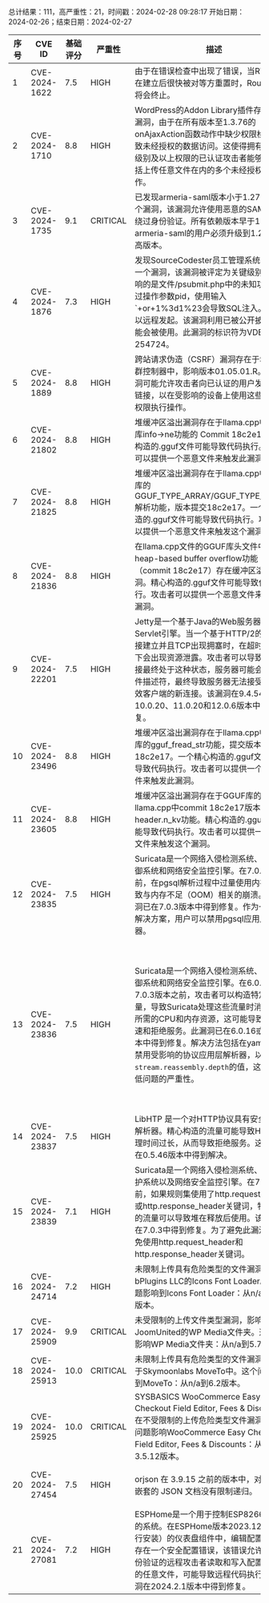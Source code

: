 总计结果：111，高严重性：21，时间戳：2024-02-28 09:28:17
开始日期：2024-02-26；结束日期：2024-02-27

| 序号 | CVE ID | 基础评分 | 严重性 | 描述 | 参考链接 |
|-----|--------|------------|----------|-------------|------------|
| 1 | CVE-2024-1622 | 7.5  | HIGH | 由于在错误检查中出现了错误，当RTR连接在建立后很快被对等方重置时，Routinator将会终止。 | [1]https://www.nlnetlabs.nl/downloads/routinator/CVE-2024-1622.txt |
| 2 | CVE-2024-1710 | 8.8  | HIGH | WordPress的Addon Library插件存在安全漏洞，由于在所有版本至1.3.76的onAjaxAction函数动作中缺少权限检查，导致未经授权的数据访问。这使得拥有订阅者级别及以上权限的已认证攻击者能够执行包括上传任意文件在内的多个未经授权的操作。 | [1]https://plugins.trac.wordpress.org/browser/addon-library/trunk/inc_php/unitecreator_actions.class.php#L39<br>[2]https://www.wordfence.com/threat-intel/vulnerabilities/id/15cf34d8-256b-495e-9385-a5d526bfb335?source=cve |
| 3 | CVE-2024-1735 | 9.1  | CRITICAL | 已发现armeria-saml版本小于1.27.2存在一个漏洞，该漏洞允许使用恶意的SAML消息绕过身份验证。所有依赖版本早于1.27.2的armeria-saml的用户必须升级到1.27.2或更高版本。 | [1]https://github.com/line/armeria/security/advisories/GHSA-4m6j-23p2-8c54 |
| 4 | CVE-2024-1876 | 7.3  | HIGH | 发现SourceCodester员工管理系统1.0中的一个漏洞，该漏洞被评定为关键级别。受影响的是文件/psubmit.php中的未知功能。通过操作参数pid，使用输入`+or+1%3d1%23会导致SQL注入。攻击可以远程发起。该漏洞利用已被公开披露，可能会被使用。此漏洞的标识符为VDB-254724。 | [1]https://github.com/skid-nochizplz/skid-nochizplz/blob/main/TrashBin/CVE/SOURCECODESTER%20EMPLOYEE%20MANAGEMENT%20SYSTEM/Employee%20Project%20SQL%20Injection%20Update.md<br>[2]https://vuldb.com/?ctiid.254724<br>[3]https://vuldb.com/?id.254724 |
| 5 | CVE-2024-1889 | 8.8  | HIGH | 跨站请求伪造（CSRF）漏洞存在于SMA集群控制器中，影响版本01.05.01.R。这个漏洞可能允许攻击者向已认证的用户发送恶意链接，以在受影响的设备上使用这些用户的权限执行操作。 | [1]https://www.incibe.es/en/incibe-cert/notices/aviso-sci/multiple-vulnerabilities-sma-products |
| 6 | CVE-2024-21802 | 8.8  | HIGH | 堆缓冲区溢出漏洞存在于llama.cpp中GGUF库info->ne功能的 Commit 18c2e17。精心构造的.gguf文件可能导致代码执行。攻击者可以提供一个恶意文件来触发此漏洞。 | [1]https://talosintelligence.com/vulnerability_reports/TALOS-2024-1914 |
| 7 | CVE-2024-21825 | 8.8  | HIGH | 堆缓冲区溢出漏洞存在于llama.cpp中GGUF库的GGUF_TYPE_ARRAY/GGUF_TYPE_STRING解析功能，版本提交18c2e17。一个精心构造的.gguf文件可能导致代码执行。攻击者可以提供一个恶意文件来触发这个漏洞。 | [1]https://talosintelligence.com/vulnerability_reports/TALOS-2024-1912 |
| 8 | CVE-2024-21836 | 8.8  | HIGH | 在llama.cpp文件的GGUF库头文件中的heap-based buffer overflow功能（commit 18c2e17）存在缓冲区溢出漏洞。精心构造的.gguf文件可能导致代码执行。攻击者可以提供一个恶意文件来触发此漏洞。 | [1]https://talosintelligence.com/vulnerability_reports/TALOS-2024-1915 |
| 9 | CVE-2024-22201 | 7.5  | HIGH | Jetty是一个基于Java的Web服务器和Servlet引擎。当一个基于HTTP/2的SSL连接建立并且TCP出现拥塞时，在超时的情况下会出现资源泄露。攻击者可以导致许多连接最终处于这种状态，服务器可能会耗尽文件描述符，最终导致服务器无法接受来自有效客户端的新连接。该漏洞在9.4.54、10.0.20、11.0.20和12.0.6版本中得到修复。 | [1]https://github.com/jetty/jetty.project/issues/11256<br>[2]https://github.com/jetty/jetty.project/security/advisories/GHSA-rggv-cv7r-mw98 |
| 10 | CVE-2024-23496 | 8.8  | HIGH | 堆缓冲区溢出漏洞存在于llama.cpp中GGUF库的gguf_fread_str功能，提交版本18c2e17。一个精心构造的.gguf文件可能导致代码执行。攻击者可以提供一个恶意文件来触发此漏洞。 | [1]https://talosintelligence.com/vulnerability_reports/TALOS-2024-1913 |
| 11 | CVE-2024-23605 | 8.8  | HIGH | 堆缓冲区溢出漏洞存在于GGUF库的llama.cpp中commit 18c2e17版本的header.n_kv功能。精心构造的.gguf文件可能导致代码执行。攻击者可以提供一个恶意文件来触发这个漏洞。 | [1]https://talosintelligence.com/vulnerability_reports/TALOS-2024-1916 |
| 12 | CVE-2024-23835 | 7.5  | HIGH | Suricata是一个网络入侵检测系统、入侵防御系统和网络安全监控引擎。在7.0.3版本之前，在pgsql解析过程中过量使用内存可能导致与内存不足（OOM）相关的崩溃。这个漏洞已在7.0.3版本中得到修复。作为一种临时解决方案，用户可以禁用pgsql应用层解析器。 | [1]https://github.com/OISF/suricata/commit/86de7cffa7e8f06fe9d600127e7dabe89c7e81dd<br>[2]https://github.com/OISF/suricata/commit/f52c033e566beafb4480c139eb18662a2870464f<br>[3]https://github.com/OISF/suricata/security/advisories/GHSA-8583-353f-mvwc<br>[4]https://redmine.openinfosecfoundation.org/issues/6411 |
| 13 | CVE-2024-23836 | 7.5  | HIGH | Suricata是一个网络入侵检测系统、入侵防御系统和网络安全监控引擎。在6.0.16和7.0.3版本之前，攻击者可以构造特定的流量，导致Suricata处理这些流量时消耗远超所需的CPU和内存资源，这可能导致极度减速和拒绝服务。此漏洞已在6.0.16或7.0.3版本中得到修复。解决方法包括在yaml配置中禁用受影响的协议应用层解析器，以及减少`stream.reassembly.depth`的值，这有助于降低问题的严重性。 | [1]https://github.com/OISF/suricata/commit/18841a58da71e735ddf4e52cbfa6989755ecbeb7<br>[2]https://github.com/OISF/suricata/commit/2a2120ecf10c5b5713ec2bf59469fe57f7b5b747<br>[3]https://github.com/OISF/suricata/commit/83c5567ea7b0b28376f57dcfee9c6301448c7bc7<br>[4]https://github.com/OISF/suricata/commit/8efaebe293e2a74c8e323fa85a6f5fadf82801bc<br>[5]https://github.com/OISF/suricata/commit/97953998d2d60673ed6c30ddfb6a2d59b4230f97<br>[6]https://github.com/OISF/suricata/commit/b1549e930f6426eeff43f12b672337cbcda566b8<br>[7]https://github.com/OISF/suricata/commit/cd035d59e3df157b606f4fe67324ea8e437be786<br>[8]https://github.com/OISF/suricata/commit/ce9b90326949c94a46611d6394e28600ee5e8bd5<br>[9]https://github.com/OISF/suricata/commit/e7e28822f473320658d6125f16ac3f0524baff01<br>[10]https://github.com/OISF/suricata/commit/f9de1cca6182e571f1c02387dca6e695e55608af<br>[11]https://github.com/OISF/suricata/security/advisories/GHSA-q33q-45cr-3cpc<br>[12]https://redmine.openinfosecfoundation.org/issues/6531<br>[13]https://redmine.openinfosecfoundation.org/issues/6532<br>[14]https://redmine.openinfosecfoundation.org/issues/6540<br>[15]https://redmine.openinfosecfoundation.org/issues/6658<br>[16]https://redmine.openinfosecfoundation.org/issues/6659<br>[17]https://redmine.openinfosecfoundation.org/issues/6660 |
| 14 | CVE-2024-23837 | 7.5  | HIGH | LibHTP 是一个对HTTP协议具有安全意识的解析器。精心构造的流量可能导致HTTP头处理时间过长，从而导致拒绝服务。这个问题在0.5.46版本中得到解决。 | [1]https://github.com/OISF/libhtp/commit/20ac301d801cdf01b3f021cca08a22a87f477c4a<br>[2]https://github.com/OISF/libhtp/security/advisories/GHSA-f9wf-rrjj-qx8m<br>[3]https://redmine.openinfosecfoundation.org/issues/6444 |
| 15 | CVE-2024-23839 | 7.1  | HIGH | Suricata是一个网络入侵检测系统、入侵防护系统以及网络安全监控引擎。在7.0.3之前，如果规则集使用了http.request_header或http.response_header关键词，特别构造的流量可以导致堆在释放后使用。该漏洞已在7.0.3中得到修复。为了避免此漏洞，请避免使用http.request_header和http.response_header关键词。 | [1]https://github.com/OISF/suricata/commit/cd731fcaf42e5f7078c9be643bfa0cee2ad53e8f<br>[2]https://github.com/OISF/suricata/security/advisories/GHSA-qxj6-hr2p-mmc7<br>[3]https://redmine.openinfosecfoundation.org/issues/6657 |
| 16 | CVE-2024-24714 | 7.2  | HIGH | 未限制上传具有危险类型的文件漏洞，影响bPlugins LLC的Icons Font Loader。这个问题影响到Icons Font Loader：从n/a到1.1.4版本。 | [1]https://patchstack.com/database/vulnerability/icons-font-loader/wordpress-icons-font-loader-plugin-1-1-4-arbitrary-file-upload-vulnerability?_s_id=cve |
| 17 | CVE-2024-25909 | 9.9  | CRITICAL | 未受限制的上传文件类型漏洞，影响JoomUnited的WP Media文件夹。这个问题影响WP Media文件夹：从n/a到5.7.2版本。 | [1]https://patchstack.com/database/vulnerability/wp-media-folder/wordpress-wp-media-folder-plugin-5-7-2-subscriber-arbitrary-file-upload-vulnerability?_s_id=cve |
| 18 | CVE-2024-25913 | 10.0  | CRITICAL | 未限制上传具有危险类型的文件漏洞，存在于Skymoonlabs MoveTo中。这个问题影响到MoveTo：从n/a到6.2版本。 | [1]https://patchstack.com/database/vulnerability/moveto/wordpress-moveto-plugin-6-2-unauthenticated-arbitrary-file-upload-vulnerability?_s_id=cve |
| 19 | CVE-2024-25925 | 10.0  | CRITICAL | SYSBASICS WooCommerce Easy Checkout Field Editor, Fees & Discounts存在不受限制的上传危险类型文件漏洞。这个问题影响WooCommerce Easy Checkout Field Editor, Fees & Discounts：从n/a到3.5.12版本。 | [1]https://patchstack.com/database/vulnerability/phppoet-checkout-fields/wordpress-woocommerce-easy-checkout-field-editor-fees-discounts-plugin-3-5-12-unauthenticated-arbitrary-file-upload-vulnerability?_s_id=cve |
| 20 | CVE-2024-27454 | 7.5  | HIGH | orjson 在 3.9.15 之前的版本中，对于深层嵌套的 JSON 文档没有限制递归。 | [1]https://github.com/ijl/orjson/blob/master/CHANGELOG.md#3915<br>[2]https://github.com/ijl/orjson/commit/b0e4d2c06ce06c6e63981bf0276e4b7c74e5845e<br>[3]https://github.com/ijl/orjson/issues/458<br>[4]https://monicz.dev/CVE-2024-27454 |
| 21 | CVE-2024-27081 | 7.2  | HIGH | ESPHome是一个用于控制ESP8266/ESP32的系统。在ESPHome版本2023.12.9（命令行安装）的仪表盘组件中，编辑配置文件API存在一个安全配置错误，该错误允许经过身份验证的远程攻击者读取和写入配置目录下的任意文件，可能导致远程代码执行。此漏洞在2024.2.1版本中得到修复。 | [1]https://github.com/esphome/esphome/commit/d814ed1d4adc71fde47c4df41215bee449884513<br>[2]https://github.com/esphome/esphome/security/advisories/GHSA-8p25-3q46-8q2p |